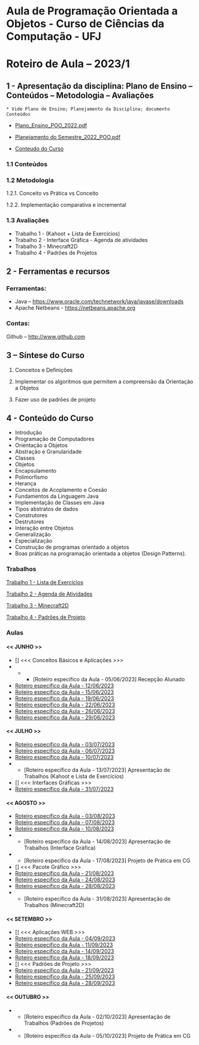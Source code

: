 # Aula de Programação Orientada a Objetos - Curso de Ciências da Computação - UFJ
# Roteiro de Aula – 2023/1

## 1 - Apresentação da disciplina: Plano de Ensino – Conteúdos – Metodologia – Avaliações
	* Vide Plano de Ensino; Planejamento da Disciplina; documento Conteúdos
	
- [Plano_Ensino_POO_2022.pdf](https://github.com/marcoswagner-commits/aulapoo/files/9269376/Plano_Ensino_POO_2022.pdf)
- [Planejamento do Semestre_2022_POO.pdf](https://github.com/marcoswagner-commits/aulapoo/files/9269375/Planejamento.do.Semestre_2022_POO.pdf)


- [Conteudo do Curso](https://github.com/marcoswagner-commits/aulapoo/files/9268887/Conteudo_POO.pdf)


### 1.1 Conteúdos



### 1.2 Metodologia

1.2.1. Conceito vs Prática vs Conceito

1.2.2. Implementação comparativa e incremental

### 1.3 Avaliações
- Trabalho 1 - (Kahoot + Lista de Exercícios)
- Trabalho 2 - Interface Gráfica - Agenda de atividades
- Trabalho 3 - Minecraft2D
- Trabalho 4 - Padrões de Projetos 

## 2  - Ferramentas e recursos

### Ferramentas:
- Java – https://www.oracle.com/technetwork/java/javase/downloads 
- Apache Netbeans - https://netbeans.apache.org

### Contas:
Github – http://www.github.com 


## 3 – Síntese do Curso

1. Conceitos e Definições 

2. Implementar os algoritmos que permitem a compreensão da Orientação a Objetos

3. Fazer uso de padrões de projeto


## 4 - Conteúdo do Curso
- Introdução
- Programação de Computadores
- Orientação a Objetos
- Abstração e Granularidade
- Classes
- Objetos
- Encapsulamento
- Polimorfismo
- Herança
- Conceitos de Acoplamento e Coesão
- Fundamentos da Linguagem Java
- Implementação de Classes em Java
- Tipos abstratos de dados
- Construtores
- Destrutores
- Interação entre Objetos
- Generalização
- Especialização
- Construção de programas orientado a objetos
- Boas práticas na programação orientada a objetos (Design Patterns).



### Trabalhos
[Trabalho 1 - Lista de Exercícios](https://github.com/marcoswagner-commits/aulapoo/files/9262089/Trabalho.1.-.POO.pdf)

[Trabalho 2 - Agenda de Atividades](https://github.com/marcoswagner-commits/aulapoo/files/9262088/Trabalho.2.-.POO.pdf)

[Trabalho 3 - Minecraft2D](https://github.com/marcoswagner-commits/aulapoo/files/9262256/Trabalho.3.-.POO.pdf)

[Trabalho 4 - Padrões de Projeto](https://github.com/marcoswagner-commits/aulapoo/files/9262254/Trabalho.4.-.POO.pdf)



### Aulas

#### << JUNHO >>
- [] <<< Conceitos Básicos e Aplicações >>>
- - - [Roteiro específico da Aula - 05/06/2023] Recepção Alunado
- [Roteiro específico da Aula - 12/06/2023](aula01.md)
- [Roteiro específico da Aula - 15/06/2023](aula02.md)
- [Roteiro específico da Aula - 19/06/2023](aula03.md)
- [Roteiro específico da Aula - 22/06/2023](aula04.md)
- [Roteiro específico da Aula - 26/06/2023](aula05.md)
- [Roteiro específico da Aula - 29/06/2023](aula06.md)


#### << JULHO >>
- [Roteiro específico da Aula - 03/07/2023](aula07.md)
- [Roteiro específico da Aula - 06/07/2023](aula08.md)
- [Roteiro específico da Aula - 10/07/2023](aula09.md)
- - [Roteiro específico da Aula - 13/07/2023] Apresentação de Trabalhos (Kahoot e Lista de Exercícios)
- [] <<< Interfaces Gráficas >>>
- [Roteiro específico da Aula - 31/07/2023](aula11.md)

#### << AGOSTO >>

- [Roteiro específico da Aula - 03/08/2023](aula12.md)
- [Roteiro específico da Aula - 07/08/2023](aula13.md)
- [Roteiro específico da Aula - 10/08/2023](aula14.md)
- - [Roteiro específico da Aula - 14/08/2023] Apresentação de Trabalhos (Interface Gráfica)
- - [Roteiro específico da Aula - 17/08/2023] Projeto de Prática em CG
- [] <<< Pacote Gráfico >>>
- [Roteiro específico da Aula - 21/08/2023](aula17.md)
- [Roteiro específico da Aula - 24/08/2023](aula18.md)
- [Roteiro específico da Aula - 28/08/2023](aula19.md)
- - [Roteiro específico da Aula - 31/08/2023] Apresentação de Trabalhos (Minecraft2D)


#### << SETEMBRO >>

- [] <<< Aplicações WEB >>>
- [Roteiro específico da Aula - 04/09/2023](aula20.md) 
- [Roteiro específico da Aula - 11/09/2023](aula20.md) 
- [Roteiro específico da Aula - 14/09/2023](aula20.md)
- [Roteiro específico da Aula - 18/09/2023](aula20.md)
- [] <<< Padrões de Projeto >>>
- [Roteiro específico da Aula - 21/09/2023](aula21.md)
- [Roteiro específico da Aula - 25/09/2023](aula21.md)
- [Roteiro específico da Aula - 28/09/2023](aula21.md)


#### << OUTUBRO >>

- - [Roteiro específico da Aula - 02/10/2023] Apresentação de Trabalhos (Padrões de Projetos)
- - [Roteiro específico da Aula - 05/10/2023] Projeto de Prática em CG



